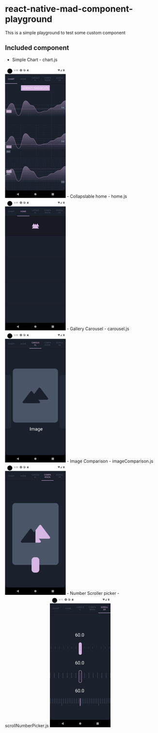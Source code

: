 # react-native-mad-component-playground
This is a simple playground to test some custom component

## Included component 
- Simple Chart - chart.js
<img src="screenshot/Screenshot_1638468539.png" width="200" />
- Collapslable home - home.js
<img src="screenshot/Screenshot_1638468588.png" width="200" />
- Gallery Carousel - carousel.js
<img src="screenshot/Screenshot_1638468596.png" width="200" />
- Image Comparison - imageComparison.js
<img src="screenshot/Screenshot_1638468600.png" width="200" />
- Number Scroller picker - scrollNumberPicker.js
<img src="screenshot/Screenshot_1638468671.png" width="200" />

